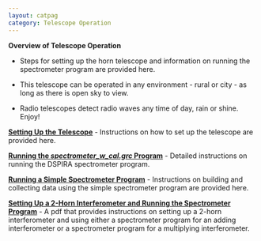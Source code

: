 ```yaml
---
layout: catpag
category: Telescope Operation
---
```


**Overview of Telescope Operation** 

* Steps for setting up the horn telescope and information on running the spectrometer program are provided here.

* This telescope can be operated in any environment - rural or city - as long as there is open sky to view.

* Radio telescopes detect radio waves any time of day, rain or shine. Enjoy!

[**Setting Up the Telescope**](https://wvurail.org//dspira-lessons/Telescope_Setup) - Instructions on how to set up the telescope are provided here.

[**Running the *spectrometer_w_cal.grc* Program**](https://wvurail.org//dspira-lessons/spectrometer_w_cal_Instructions) - Detailed instructions on running the DSPIRA spectrometer program.

[**Running a Simple Spectrometer Program**](https://wvurail.org//dspira-lessons/Simple_Spectrometer) - Instructions on building and collecting data using the simple spectrometer program are provided here.

[**Setting Up a 2-Horn Interferometer and Running the Spectrometer Program**](https://wvurail.org//dspira-lessons/FilesUploaded/SettingUp_2Horn_Interferometer.pdf) - A pdf that provides instructions on setting up a 2-horn interferometer and using either a spectrometer program for an adding interferometer or a spectrometer program for a multiplying interferometer.
